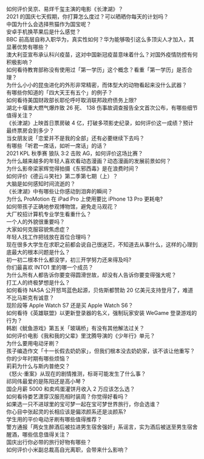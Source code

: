 如何评价吴京、易烊千玺主演的电影《长津湖》？  
2021 的国庆七天假期，你打算怎么度过？可以晒晒你每天的计划吗？  
中国为什么会选择熊猫作为国宝呢？  
安卓手机换苹果后是什么感觉？  
BBC 前高层自称入职华为，真实性如何？华为能够吸引这么多顶尖人才加入，其显著优势有哪些？  
澳大利亚宣布承认科兴疫苗，这对中国新冠疫苗意味着什么？对国外疫情防控有何积极影响？  
如何看待教育部称没有使用过「第一学历」这个概念？看重「第一学历」是否合理？  
为什么小小的昆虫进化的外形非常精密，而体型大的动物看起来没什么武器？  
有哪些你知道的「四大天王有五个」的例子？  
如何看待美国财政部长耶伦呼吁取消联邦政府债务上限?  
湖北十堰重大燃气爆炸致 26 死、 138 伤事故调查报告全文首次公布，有哪些细节值得关注？  
《长津湖》上映首日票房破 4 亿，打破多项影史纪录，如何评价这一成绩？预计最终票房会到多少？  
当女朋友说「恋爱并不是我的全部」还有必要继续下去吗？  
有哪些「听君一席话，如听一席话」的话？  
2021 KPL 秋季赛 狼队 3:2 击败 AG，如何评价这场比赛？  
为什么越来越多的年轻人喜欢看动态漫画？动态漫画的发展前景如何？  
为什么影帝梁家辉觉得拍摄《东邪西毒》是在浪费时间？  
如何评价《德云斗笑社》第二季第七期（上）？  
大脑是如何感知时间流逝的？  
《长津湖》中有哪些让你感动到泪奔的瞬间？  
为什么 ProMotion 在 iPad Pro 上使用要比 iPhone 13 Pro 更耗电?  
如何带孩子正确地参观博物馆，避免走马观花？  
大厂校招计算机专业学生看重什么？  
一个人的外貌很重要吗？  
大家如何克服容貌焦虑症？  
年轻人找工作把钱放在首位合理吗？  
现在很多大学生在求职之前都会说自己很迷茫，不知道去从事什么，这样的心理到底最大的根本问题是什么？  
初一初二根本什么都没学，初三开学努力还来得及吗?  
你们最喜欢 INTO1 里的哪一个成员？  
为什么所有人都告诉你要变得圆滑世故，却没有人告诉你要变得强大呢？  
打工人的终极梦想是什么？  
如何看待 NASA 公开怒骂蓝色起源，贝佐斯都赞助 20 亿美元支持登月了，难道不比马斯克有诚意？  
现阶段等 Apple Watch S7 还是买 Apple Watch S6？  
如何看待《英雄联盟》以更新登录器的名义，强制玩家安装 WeGame 登录游戏的行为？  
韩剧《鱿鱼游戏》第五关「玻璃桥」有没有其他解法过关？  
如何评价电影《我和我的父辈》里沈腾导演的《少年行》单元？  
为什么要用电动牙刷？  
孩子编造作文「十一长假去奶奶家」，但我们根本没去奶奶家，该不该让他重写？  
你的少年时期有哪些烦恼？  
莉莉为什么与斯内普绝交？  
《怒火·重案》从现在的剧情推测，标哥可能发生了什么事？  
祁同伟最爱的是陈阳还是高小琴？  
国企月薪  5000 和卖鸡蛋灌饼月收入 2 万应该怎么选？  
如何看待娄艺潇穿汉服亮相时装周？你觉得好看吗？  
如果选一只不进球里的宝可梦一起在宝可梦世界旅行，你会选谁？  
你心目中张起灵的长相应该是偏浓颜系还是淡颜系?  
学生用的平价电动牙刷有哪些值得推荐？  
警方通报「两女生醉酒后被拉进男生宿舍强奸」系谣言，实为酒后被送至男生宿舍醒酒，哪些信息值得关注？  
国庆出行你必带的旅行好物有哪些？  
如何评价小米副总裁高自光离职，会带来什么影响？  
